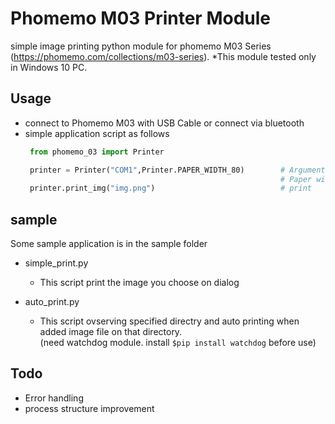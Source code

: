 # Phomemo M03 Printer Module
simple image printing python module for phomemo M03 Series (https://phomemo.com/collections/m03-series).
*This module tested only in Windows 10 PC.

## Usage
* connect to Phomemo M03 with USB Cable or connect via bluetooth
* simple application script as follows
   ```python
    from phomemo_03 import Printer

    printer = Printer("COM1",Printer.PAPER_WIDTH_80)        # Arguments is ComPort and Paper width
                                                            # Paper width is 58mm and 80mm available
    printer.print_img("img.png")                            # print                                                        
   ```

## sample
Some sample application is in the sample folder  

* simple_print.py  
  * This script print the image you choose on dialog

* auto_print.py  
    * This script ovserving specified directry and auto printing when added image file on that directory.  
    (need watchdog module. install ``` $pip install watchdog ``` before use)

## Todo 
* Error handling
* process structure improvement